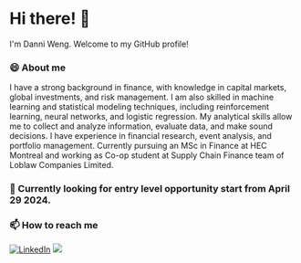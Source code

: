 # Hi there! 👋

I'm Danni Weng. Welcome to my GitHub profile!

### 😄  About me
I have a strong background in finance, with knowledge in capital markets, global investments, and risk management. I am also skilled in machine learning and statistical modeling techniques, including reinforcement learning, neural networks, and logistic regression. My analytical skills allow me to collect and analyze information, evaluate data, and make sound decisions. I have experience in financial research, event analysis, and portfolio management. Currently pursuing an MSc in Finance at HEC Montreal and working as Co-op student at Supply Chain Finance team of Loblaw Companies Limited.

### 🔭 Currently looking for entry level opportunity start from April 29 2024. 

### 📫 How to reach me

[![LinkedIn](https://img.icons8.com/color/48/000000/linkedin.png)](https://www.linkedin.com/in/danni-weng-796ba2176/)
<a href="mailto:wengdannidaniela@gmail.com"><img src="https://img.icons8.com/fluent/48/000000/gmail-new.png"/></a>
